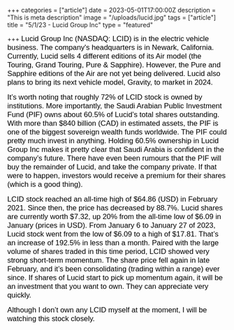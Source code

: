 +++
categories = ["article"]
date = 2023-05-01T17:00:00Z
description = "This is meta description"
image = "/uploads/lucid.jpg"
tags = ["article"]
title = "5/1/23 - Lucid Group Inc"
type = "featured"

+++
<span style="color:black"><span style="font-family:Arial; font-size:1.2em;">Lucid Group Inc (NASDAQ: LCID) is in the electric vehicle business. The company's headquarters is in Newark, California. Currently, Lucid sells 4 different editions of its Air model (the Touring, Grand Touring, Pure & Sapphire). However, the Pure and Sapphire editions of the Air are not yet being delivered. Lucid also plans to bring its next vehicle model, Gravity, to market in 2024.</span></span>

<span style="color:black"><span style="font-family:Arial; font-size:1.2em;">It’s worth noting that roughly 72% of LCID stock is owned by institutions. More importantly, the Saudi Arabian Public Investment Fund (PIF) owns about 60.5% of Lucid’s total shares outstanding. With more than $840 billion (CAD) in estimated assets, the PIF is one of the biggest sovereign wealth funds worldwide. The PIF could pretty much invest in anything. Holding 60.5% ownership in Lucid Group Inc makes it pretty clear that Saudi Arabia is confident in the company’s future. There have even been rumours that the PIF will buy the remainder of Lucid, and take the company private. If that were to happen, investors would receive a premium for their shares (which is a good thing).</span></span>

<span style="color:black"><span style="font-family:Arial; font-size:1.2em;">LCID stock reached an all-time high of $64.86 (USD) in February 2021. Since then, the price has decreased by 88.7%. Lucid shares are currently worth $7.32, up 20% from the all-time low of $6.09 in January (prices in USD). From January 6 to January 27 of 2023, Lucid stock went from the low of $6.09 to a high of $17.81. That’s an increase of 192.5% in less than a month. Paired with the large volume of shares traded in this time period, LCID showed very strong short-term momentum. The share price fell again in late February, and it’s been consolidating (trading within a range) ever since. If shares of Lucid start to pick up momentum again, it will be an investment that you want to own. They can appreciate very quickly.</span></span>

<span style="color:black"><span style="font-family:Arial; font-size:1.2em;">Although I don’t own any LCID myself at the moment, I will be watching this stock closely.</span></span>
